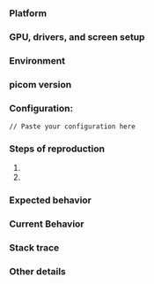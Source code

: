 <!-- The template below is for reporting bugs. For feature requests and others, feel free to delete irrelevant entries. -->

### Platform
<!-- Example: Ubuntu Desktop 17.04 amd64 -->

### GPU, drivers, and screen setup
<!--
    Example: NVidia GTX 670, nvidia-drivers 381.09, two monitors configured side-by-side with xrandr
    Please include the version of the video drivers (xf86-video-*) and mesa.
    Please also paste the output of `glxinfo -B` here.
 -->

### Environment
<!-- Tell us something about the desktop environment you are using, for example: i3-gaps, Gnome Shell, etc. -->

### picom version
<!-- Put the output of `compton --version` or `picom --version` here. -->
<!-- If you are running compton v4 or later, please also include the output of `compton --diagnostics` or `picom --diagnostics` -->
<!-- Example: v1 -->

### Configuration:
```
// Paste your configuration here
```

### Steps of reproduction
<!--
    If you can reliably reproduce this bug, please describe the quickest way to do so
    This information will greatly help us diagnosing and fixing the issue.
 -->

1.
2.

### Expected behavior

### Current Behavior

### Stack trace
<!--
    If the compositor crashes, please make sure you built it with debug info, and provide a stack trace captured when it crashed.
    Note, when the compositor crashes in a debugger, your screen might look frozen. But gdb will likely still handle your input if it is focused.
    Often you can use 'bt' and press enter to get the stack trace, then 'q', enter, 'y', enter to quit gdb.
 -->

<!-- Or, you can enable core dump, and upload the core file with the corresponding executable here. -->

### Other details
<!-- If your problem is visual, you are encouraged to record a short video when the problem occurs and link to it here. -->
